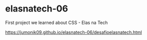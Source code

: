 # elasnatech-06
First project we learned about CSS - Elas na Tech

https://jumonik09.github.io/elasnatech-06/desafioelasnatech.html
